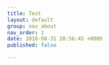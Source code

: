 ```yaml
---
title: Test
layout: default
group: nav_about
nav_order: 1
date: 2018-08-31 20:56:45 +0000
published: false

---
```

